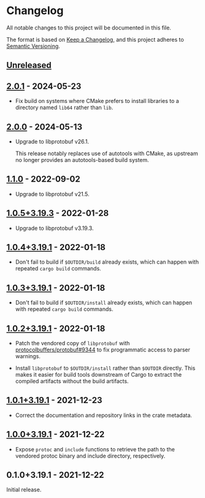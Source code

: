 # Changelog

All notable changes to this project will be documented in this file.

The format is based on [Keep a Changelog], and this project adheres to [Semantic
Versioning].

<!-- #release:next-header -->

## [Unreleased] <!-- #release:date -->

## [2.0.1] - 2024-05-23

* Fix build on systems where CMake prefers to install libraries to a directory
  named `lib64` rather than `lib`.

## [2.0.0] - 2024-05-13

* Upgrade to libprotobuf v26.1.

  This release notably replaces use of autotools with CMake, as upstream
  no longer provides an autotools-based build system.

## [1.1.0] - 2022-09-02

* Upgrade to libprotobuf v21.5.

## [1.0.5+3.19.3] - 2022-01-28

* Upgrade to libprotobuf v3.19.3.

## [1.0.4+3.19.1] - 2022-01-18

* Don't fail to build if `$OUTDIR/build` already exists, which can happen with
  repeated `cargo build` commands.

## [1.0.3+3.19.1] - 2022-01-18

* Don't fail to build if `$OUTDIR/install` already exists, which can happen
  with repeated `cargo build` commands.

## [1.0.2+3.19.1] - 2022-01-18

* Patch the vendored copy of `libprotobuf` with [protocolbuffers/protobuf#9344]
  to fix programmatic access to parser warnings.

* Install `libprotobuf` to `$OUTDIR/install` rather than `$OUTDIR` directly.
  This makes it easier for build tools downstream of Cargo to extract the
  compiled artifacts without the build artifacts.

## [1.0.1+3.19.1] - 2021-12-23

* Correct the documentation and repository links in the crate metadata.

## [1.0.0+3.19.1] - 2021-12-22

* Expose `protoc` and `include` functions to retrieve the path to the vendored
  protoc binary and include directory, respectively.

## 0.1.0+3.19.1 - 2021-12-22

Initial release.

<!-- #release:next-url -->
[Unreleased]: https://github.com/MaterializeInc/rust-protobuf-native/compare/protobuf-src-v2.0.1...HEAD
[2.0.1]: https://github.com/MaterializeInc/rust-protobuf-native/compare/protobuf-src-v2.0.0...protobuf-src-v2.0.1
[2.0.0]: https://github.com/MaterializeInc/rust-protobuf-native/compare/protobuf-src-v1.1.0...protobuf-src-v2.0.0
[1.1.0]: https://github.com/MaterializeInc/rust-protobuf-native/compare/protobuf-src-v1.0.5+3.19.3...protobuf-src-v1.1.0
[1.0.5+3.19.3]: https://github.com/MaterializeInc/rust-protobuf-native/compare/protobuf-src-v1.0.4+3.19.1...protobuf-src-v1.0.5+3.19.3
[1.0.4+3.19.1]: https://github.com/MaterializeInc/rust-protobuf-native/compare/protobuf-src-v1.0.3+3.19.1...protobuf-src-v1.0.4+3.19.1
[1.0.3+3.19.1]: https://github.com/MaterializeInc/rust-protobuf-native/compare/protobuf-src-v1.0.2+3.19.1...protobuf-src-v1.0.3+3.19.1
[1.0.2+3.19.1]: https://github.com/MaterializeInc/rust-protobuf-native/compare/protobuf-src-v1.0.1+3.19.1...protobuf-src-v1.0.2+3.19.1
[1.0.1+3.19.1]: https://github.com/MaterializeInc/rust-protobuf-native/compare/protobuf-src-v1.0.0+3.19.1...protobuf-src-v1.0.1+3.19.1
[1.0.0+3.19.1]: https://github.com/MaterializeInc/rust-protobuf-native/compare/protobuf-src-v0.1.0+3.19.1...protobuf-src-v1.0.0+3.19.1

[Keep a Changelog]: https://keepachangelog.com/en/1.0.0/
[Semantic Versioning]: https://semver.org/spec/v2.0.0.html
[protocolbuffers/protobuf#9344]: https://github.com/protocolbuffers/protobuf/pull/9344
